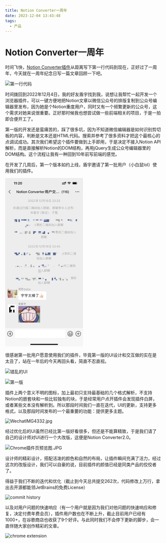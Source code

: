 ```yaml
---
title: Notion Converter一周年
date: 2023-12-04 13:43:48
tags:
  - 产品
---
```


# Notion Converter一周年

时间飞快，[Notion Converter插件](https://chromewebstore.google.com/detail/notion-converter%EF%BC%9A%E5%85%AC%E4%BC%97%E5%8F%B7%E4%B8%80%E9%94%AE%E6%8E%92%E7%89%88%E5%A4%8D/jmhmlnooegbmldeinblplmmmgbhlomnp)从距离写下第一行代码到现在，正好过了一周年，今天就在一周年纪念日写一篇文章回顾一下吧。
<!--more-->
![第一行代码](img1.png)

时间拨回到2022年12月4日，我的好友盾宇找到我，说想让我帮忙一起开发一个浏览器插件，可以一键方便地把Notion文章以微信公众号的排版复制到公众号编辑器里发布，因为她是个Notion重度用户，同时又有一个频繁更新的公众号，这个需求对她来说很重要。正好那时候我也想尝试做一些前端相关的项目，于是一拍即合便开工了。

第一版的开发还是蛮痛苦的，踩了很多坑，因为不知道微信编辑器是如何识别剪切板的内容，判断是文本还是HTML代码。搜索并参考了很多资料才把这个最核心的点调试成功。其次我们希望这个插件要做到上手即用，于是决定不接入Notion API解析，而是直接解析Notion的DOM结构，再用jQuery生成公众号编辑器里的DOM结构。这个流程让我有一种回到10年前写前端的感觉。

在开发了几周后，第一个版本如约上线，盾宇邀请了第一批用户（小白鼠lol）使用我们的插件。

<img src="./2023-12-04-notion-converter-annual/img2.png" width="50%" height="30%">

很感谢第一批用户愿意使用我们的插件，毕竟第一版的UI设计和交互做的实在是太丑了，站在一年后的今天再回头看，简直不忍直视。

![错乱的UI](img3.png)

![第一版](img4.jpg)

插件上两个意义不明的图标，加上最初只支持最基础的几个格式解析，不支持Notion的嵌套块和一些比较独有的块，于是经常用户点开插件会发现插件白屏，或者某些文本没有解析到。所以那段时间我们一直在迭代，UI的更新，支持更多格式，以及那段时间发布的一个最重要的功能：提供更多主题。

![WechatIMG4332.jpg](img5.jpg)

经过优化后的UI虽然已经比第一版好看很多，但还是不能算精致，于是我们请了自己的设计师对UI进行一个大改版，这便是Notion Converter2.0。

![Chrome插件页预览图.JPG](img6.jpg)

设计师的精彩设计，搭配活泼的颜色和自然的布局，让插件瞬间充满了活力，经过这次的改版设计，我们可以自豪的说，目前插件的颜值已经是同类产品的佼佼者了。

得益于我们不断的迭代和优化（截止到今天总共提交262次，代码修改上万行，拿出去开源都能领JetBrains的免费License）

![commit history](img7.png)

以及对用户问题的快速响应（有一个用户就是因为我们对他问题的快速响应和修复，决定付费年费会员），插件用户数也在不断上升，截止目前用户已经有1000+，在谷歌商店也收获了9个好评。与此同时我们不会停下更新的脚步，会一直伴随大家创作精彩的文章。

![chrome extension](img8.png)